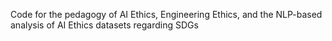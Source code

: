 Code for the pedagogy of AI Ethics, Engineering Ethics, and the NLP-based analysis of AI Ethics datasets regarding SDGs
